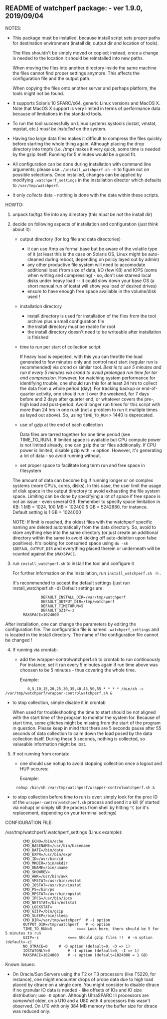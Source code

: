 README of watchperf package: - ver 1.9.0, 2019/09/04
-----------------------------------------------
NOTES:

- This package must be installed, because install script sets proper paths for destination environment (install dir, output dir and location of tools). 

  The files shouldn't be simply moved or copied; instead, once a change is needed to the location it should be reinstalled into new paths.
  
  When moving the files into another directory inside the same machine the files cannot find proper settings anymore. This affects the configuration file and the output path.

  When copying the files onto another server and perhaps platform, the tools might not be found.
	  
- It supports Solaris 10 SPARC/x64, generic Linux versions and MacOS X. Note that MacOS X support is very limited in terms of performance data because of limitations in the standard tools.

- To run the tool successfully on Linux systems systools (iostat, vmstat, mpstat, etc.) *must be installed* on the system.

- Having too large data files makes it difficult to compress the files quickly before starting the whole thing again. Although placing the drop directory into tmpfs (i.e. /tmp) makes it very quick, some time is needed by the gzip itself. Running for 5 minutes would be a good  fit.

- All configuration can be done during installation with command line arguments; please use `./install_watchperf.sh -h` to figure out on possible selections.
  Once installed, changes can be applied by modifying `.watchperf_settings` in the installation director which defaults to `/var/tmp/watchperf`.

- It only *collects* data - nothing is done with the data within these scripts.

HOWTO:

1) unpack tar/tgz file into any directory (this *must be not* the install dir)

2) decide on following aspects of installation and configuration (just think about it):

   - output directory (for log file and data directories)
     - it can use /tmp as formal base but be aware of the volatile type of it (at
          least this is the case on Solaris OS, Linux might be auto-cleaned during
          reboot, depending on policy layed out by admin)
     - any other productive file system will need to accomodate additional
          load (from size of data, I/O (few KB) and IOPS (some when writing
          and compressing) - so, don't use starved local disks under heavy load --
          it could slow down your base OS (a short manual run of iostat will show
          you load of desired drives)
     - ensure to have enough free space available in the volume/disk used !

   - installation directory
        - install directory is used for installation of the files from the
          tool archive plus a small configuration file
        - the install directory must be reable for root
        - the install directory doesn't need to be writeable after installation
          is finished

   - time to run per start of collection script:

        If heavy load is expected, with this you can throttle the load
        generated to few minutes only and control next start (regular run is
        recommended) via crond or similar tool.
        *Best is to use 5 minutes and run it every 5 minutes via crond to avoid
        prolonged run time for tar and compression.*
        However, for watching system performance for identifying trouble, one 
        should run this for at least 24 hrs to collect the data from a whole
        period (day). For tracking backup or end-of-quarter activity, one should
        run it over the weekend, for 7 days before and 2 days after quarter end,
        or whatever covers the pre-, high load and  post-period.
        Avoid longer run times for this script with more than 24 hrs in one 
        rush (not a problem to run it multiple times as layed out above). So,
        using `TIME_TO_RUN` > 1440 is deprecated.
   
   - use of gzip at the end of each collection 
   
        Data files are tarred together for one time period (see TIME_TO_RUN).
        If limited space is available but CPU compute power is not limited
        already, one can gzip the tar files additionally.
        If CPU power is limited, disable gzip with `-n` option.
	However, it's generating a lot of data - so avoid running without.

   - set proper space to facilitate long term run and free space in filesystem
   
	The amount of data can become big if running longer or on complex
	systems (more CPUs, cores, disks). In this case, the user limit
	the usage of disk space in the output directory to avoid exhausting 
	the file system space. Limiting can be done by specifying 
	a lot of space if free space is not an issue - even several GB.
	Remember to specify space limitation in KB: 1 MB = 1024, 100 MB = 102400
	5 GB = 5242880, for instance. Default setting is 1 GB = 1024000
	
	NOTE: If limit is reached, the oldest files with the watchperf specific naming
	are deleted automatically from the data directory. So, avoid to store anything
	else into the same directory (or just create an additional directory within
	the same to avoid kicking off auto-deletion upon false positives). It's
	looking for consumed space using `du -sk $DEFAUL_OUTPUT_DIR` and everything
	placed therein or underneath will be counted against the `$MAXSPACE`.


3) run `install_watchperf.sh` to install the tool and configure it

   For further information on the installation, run `install_watchperf.sh -h` .
        
   It's recommended to accept the default settings (just run install_watchperf.sh -d)
        Default settings are:
```
                DEFAULT_INSTALL_DIR=/var/tmp/watchperf
                DEFAULT_OUTPUT_DIR=/tmp/watchperf
                DEFAULT_TIMETORUN=5
                DEFAULT_GZIP=-z
		MAXSPACE=1024000
```
        
   After installation, one can change the parameters by editing the 
   configuration file. The configuration file is named `.watchperf_settings` and
   is located in the install directory. The name of the configuration file
   cannot be changed !


4) If running via crontab:

   - add the wrapper-controlwatchperf.sh to crontab to run continuously 
     For instance, set it run every 5 minutes again if run time above
     was choosen to be 5 minutes - thus covering the whole time.
     
     Example: 
```
          0,5,10,15,20,25,30,35,40,45,50,55 * * * * /bin/sh -c /var/tmp/watchperf/wrapper-controlwatchperf.sh &
```        
   - to stop collection, simple disable it in crontab

     When used for troubleshooting the time to start should be
	not aligned with the start time of the program to monitor the system for.
	Because of start time, some glitches might be missing from the start
	of the program in question. Please keep in mind that there are 5 seconds
	pause after 55 seconds of data collection to calm down the load posed by the
	data collection itself. During these 5 seconds, nothing is collected, so
	valueable information might be lost.

5) If not running from crontab:

   - one should use nohup to avoid stopping collection once a logout and HUP occures:

     Example: 
```
     nohup /bin/sh /var/tmp/watchperf/wrapper-controlwatchperf.sh &
```
   - to stop collection before time to run is over: simply look for the proc ID
          of the `wrapper-controlwatchperf.sh` process and send it a kill (if started via nohup)
          or simply kill the process from shell by hitting `^C` (or it's replacement, depending
          on your terminal settings)


CONFIGURATION FILE:

/var/tmp/watchperf/.watchperf_settings (Linux example):
```
		CMD_ECHO=/bin/echo  
		CMD_BASENAME=/usr/bin/basename
		CMD_DATE=/bin/date
		CMD_EXPR=/usr/bin/expr
		CMD_ID=/usr/bin/id
		CMD_MKDIR=/bin/mkdir
		CMD_UNAME=/bin/uname
		CMD_SHOWREV=
		CMD_AWK=/usr/bin/awk
		CMD_VMSTAT=/usr/bin/vmstat
		CMD_IOSTAT=/usr/bin/iostat
		CMD_PS=/bin/ps
		CMD_MPSTAT=/usr/bin/mpstat
		CMD_IPCS=/usr/bin/ipcs
		CMD_NETSTAT=/bin/netstat
		CMD_LOCKSTAT=
		CMD_GZIP=/bin/gzip
		CMD_SLEEP=/bin/sleep
		CMD_DIR=/var/tmp/watchperf	# -i option
		OUTPUT_DIR=/tmp/watchperf	# -o option
		TIME_TO_RUN=5			<=== Look here, there should be 5 for 5 minutes to run
		GZIP=-z				<=== Should gzip files !!  # -n option (default=-z)
		NO_DTRACE=0		# -D option (default=0, -D => 1)
		IOSTATONLY=0		# -I option (default=0, -I => 1)
		MAXSPACE=1024000	# -s option (default=1024000 = 1 GB)
```


Known Issues:

- On Oracle/Sun Servers using the T2 or T3 processors (like T5220, for instance), one might encounter drops of probe data due to high load placed by dtrace on a single core. You might consider to disable dtrace if no granular IO data is needed - like offsets of IOs and IO size distribution; use `-D` option. Although UltraSPARC IIi processors are *somewhat* older, on a U10 and a U80 with 4 processors this wasn't observed. On U10 with only 384 MB memory the buffer size for dtrace was reduced only.
